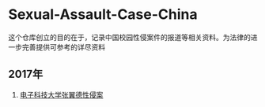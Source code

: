 # Sexual-Assault-Case-China

这个仓库创立的目的在于，记录中国校园性侵案件的报道等相关资料。为法律的进一步完善提供可参考的详尽资料

## 2017年

1. [电子科技大学张翼德性侵案](2017/电子科技大学张翼德)